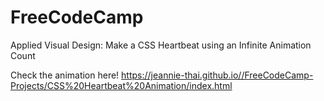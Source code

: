 # FreeCodeCamp

Applied Visual Design: Make a CSS Heartbeat using an Infinite Animation Count

Check the animation here! https://jeannie-thai.github.io//FreeCodeCamp-Projects/CSS%20Heartbeat%20Animation/index.html
